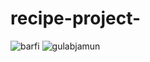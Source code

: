 # recipe-project-

![barfi](https://github.com/user-attachments/assets/ac95bea9-d316-4488-9a3f-c9fc23bc8e75)
![gulabjamun](https://github.com/user-attachments/assets/78ec3b94-31e9-4241-a356-1e94b65b4ec1)
